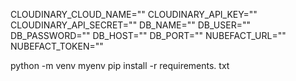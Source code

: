 CLOUDINARY_CLOUD_NAME=""
CLOUDINARY_API_KEY=""
CLOUDINARY_API_SECRET=""
DB_NAME=""
DB_USER=""
DB_PASSWORD=""
DB_HOST=""
DB_PORT=""
NUBEFACT_URL=""
NUBEFACT_TOKEN=""

python -m venv myenv
pip install -r requirements. txt
